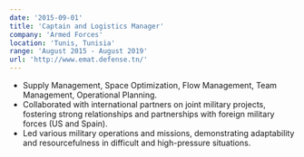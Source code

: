 ```yaml
---
date: '2015-09-01'
title: 'Captain and Logistics Manager'
company: 'Armed Forces'
location: 'Tunis, Tunisia'
range: 'August 2015 - August 2019'
url: 'http://www.emat.defense.tn/'
---
```


- Supply Management, Space Optimization, Flow Management, Team Management, Operational Planning.
-  Collaborated with international partners on joint military projects, fostering strong relationships and partnerships with foreign military forces (US and Spain).
-  Led various military operations and missions, demonstrating adaptability and resourcefulness in difficult and high-pressure situations.
